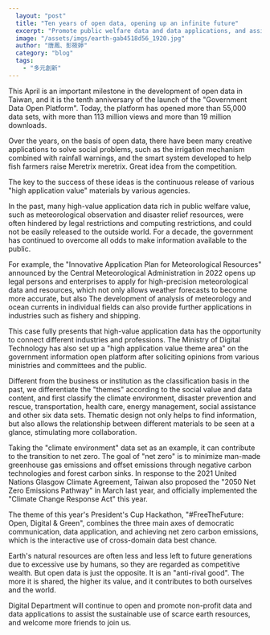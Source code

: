 ```yaml
---
  layout: "post"
  title: "Ten years of open data, opening up an infinite future"
  excerpt: "Promote public welfare data and data applications, and assist the sustainable use of scarce earth resources."
  image: "/assets/imgs/earth-gab4518d56_1920.jpg"
  author: "唐鳳、彭筱婷"
  category: "blog"
  tags: 
    - "多元創新"
---
```



This April is an important milestone in the development of open data in Taiwan, and it is the tenth anniversary of the launch of the "Government Data Open Platform". Today, the platform has opened more than 55,000 data sets, with more than 113 million views and more than 19 million downloads. 

Over the years, on the basis of open data, there have been many creative applications to solve social problems, such as the irrigation mechanism combined with rainfall warnings, and the smart system developed to help fish farmers raise Meretrix meretrix. Great idea from the competition. 

The key to the success of these ideas is the continuous release of various "high application value" materials by various agencies. 

In the past, many high-value application data rich in public welfare value, such as meteorological observation and disaster relief resources, were often hindered by legal restrictions and computing restrictions, and could not be easily released to the outside world. For a decade, the government has continued to overcome all odds to make information available to the public. 

For example, the "Innovative Application Plan for Meteorological Resources" announced by the Central Meteorological Administration in 2022 opens up legal persons and enterprises to apply for high-precision meteorological data and resources, which not only allows weather forecasts to become more accurate, but also The development of analysis of meteorology and ocean currents in individual fields can also provide further applications in industries such as fishery and shipping. 

This case fully presents that high-value application data has the opportunity to connect different industries and professions. The Ministry of Digital Technology has also set up a "high application value theme area" on the government information open platform after soliciting opinions from various ministries and committees and the public. 

Different from the business or institution as the classification basis in the past, we differentiate the "themes" according to the social value and data content, and first classify the climate environment, disaster prevention and rescue, transportation, health care, energy management, social assistance and other six data sets. Thematic design not only helps to find information, but also allows the relationship between different materials to be seen at a glance, stimulating more collaboration. 

Taking the "climate environment" data set as an example, it can contribute to the transition to net zero. The goal of "net zero" is to minimize man-made greenhouse gas emissions and offset emissions through negative carbon technologies and forest carbon sinks. In response to the 2021 United Nations Glasgow Climate Agreement, Taiwan also proposed the "2050 Net Zero Emissions Pathway" in March last year, and officially implemented the "Climate Change Response Act" this year. 

The theme of this year's President's Cup Hackathon, "#FreeTheFuture: Open, Digital & Green", combines the three main axes of democratic communication, data application, and achieving net zero carbon emissions, which is the interactive use of cross-domain data best chance. 

Earth's natural resources are often less and less left to future generations due to excessive use by humans, so they are regarded as competitive wealth. But open data is just the opposite. It is an "anti-rival good". The more it is shared, the higher its value, and it contributes to both ourselves and the world. 

Digital Department will continue to open and promote non-profit data and data applications to assist the sustainable use of scarce earth resources, and welcome more friends to join us. 
